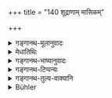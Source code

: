 +++
title = "140 शूद्राणाम् मासिकम्"

+++

<details><summary>गङ्गानथ-मूलानुवादः</summary>

By śūdras living according to law, shaving should be done every month; thus manner of purification should be like that of the Vaiśya; and their food shall consist of the leavings of twice-born men.—(139).
</details>

<details><summary>मेधातिथिः</summary>

सामान्योक्तः सच्छूद्राणां प्रसङ्गेनायं धर्म उच्यते । **न्यायवर्तिनो** द्विजशुश्रूषवो महायज्ञानुष्ठायिनश् च । तैर् **वपनं** मुण्डनं **मांसिकं** कर्तव्यम् । तृतीयार्थे षष्ठी । अथ वा ब्राह्मणाश्रितास् तत्परतन्त्राः । ब्राह्मणैः **कार्यम्** । अनेकार्थत्वात् करोतेर् उपदेष्टव्यम् इति प्रतिपत्तिः । **वैश्यवत् शौचकल्प**विशेषाः, सूतकादाव् आचमने च । **द्विजोच्छिष्टं च भोजनं** एतत् प्राग्व्याख्यातम् ॥ ५.१३८ ॥
</details>

<details><summary>गङ्गानथ-भाष्यानुवादः</summary>

A general rule of conduct is here laid down for the better class of
*Śūdras*.

‘*Living according to law*;’—*i.e*. attending on twice-born men and performing the great sacrifices. By these ‘*shaving*’—of the head—shall be done ‘*every month*’. The Genitive in *Śūdrāṇām* has the sense of the Instrumental. Or, in as much as *śūdras* are entirely dependent upon Brāhmaṇas their shaving shall be got done by these latter; and in this case the root ‘*kṛ*,’ which has several meanings, is to be taken in the sense of *advising*.

The details of the manner of purification—in connection with births, deaths and the rest—should be like those of the *Vaisḥya*.

‘*Their food shall consist of the leavings, or twice-born men*.’—This has been already explained before.—(138).
</details>

<details><summary>गङ्गानथ-टिप्पन्यः</summary>

(Verse 140 of others.)

‘*Māsikam mpanam kāryam*’ means, according to Nandana, ‘shall offer the monthly *Śrāddha*.’

This verse is quoted in *Aparārka* (p. 906), which adds the following notes:—The rule of purity pertaining to the Vaiśya means a period of impurity extending over *fifteen* days;—‘*Nyāyavartinām*’ means devoted to the service of the twice-born, the offering of the Five Great Sacrifices, the supporting of dependents, the loving of wife and so forth.

It is quoted in *Smṛtitattva* (II, p. 111);—in *Vidhānapārijāta* (II, p. 318), which leads ‘*ārya*’ (for ‘Vaiśya’) and explains it as
*Vaiśya*;—in *Hāralatā* (p. 10), which has the following notes:—That
‘Śūdra’ is called *Nyāyavartin* who, with a purely religious motive, serves the Brāhmaṇa honestly and earnestly, performs the Five Sacrifices with ‘*namaḥ*’ as the mantra, avoids all forbidden food and forbidden acts,—such a *Śūdra* becomes purified in *Fifteen* days, in the manner of a Vaiśya,—he should *shave* every month,—or *vapanam* may mean ‘offering of Piṇḍas’ *i.e*., the Śrāddha on the Moonless Day,—it is only such a Śūdra that is entitled to eat the food-leavings of the Brāhmaṇa,—this curtailment of the period of impurity (from one month to fifteen days) is only for the purpose of the man serving the Brāhmaṇa, and for that of offering the Five Sacrifices and so forth,—in
*Varṣakriyākaumudī* (p. 573), which explains *vapanam* as shaving and
says that the Śūdra should not keep long hair,—or it may stand for the
*Amāvasyā Śrāddha*;—and in *Prāyaścittaviveka* (p. 352).
</details>

<details><summary>गङ्गानथ-तुल्य-वाक्यानि</summary>

*Āpastamba* (2.3.5-8).—‘For Śūdras is prescribed the same rule of
sipping water as for their masters; besides the *Śūdra* cooks shall daily have shaved the hair of their heads, of their beards, on their bodies, and also their nails; and they shall bathe with clothes on; or they may trim their hair and nails on the eighth day of each month, or on the Full moon and Moonless days.’
</details>

<details><summary>Bühler</summary>

140	Sudras who live according to the law, shall each month shave (their heads); their mode of purification (shall be) the same as that of Vaisyas, and their food the fragments of an Aryan's meal.
</details>
